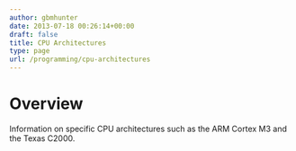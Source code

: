 ```yaml
---
author: gbmhunter
date: 2013-07-18 00:26:14+00:00
draft: false
title: CPU Architectures
type: page
url: /programming/cpu-architectures
---
```


# Overview

Information on specific CPU architectures such as the ARM Cortex M3 and the Texas C2000.
